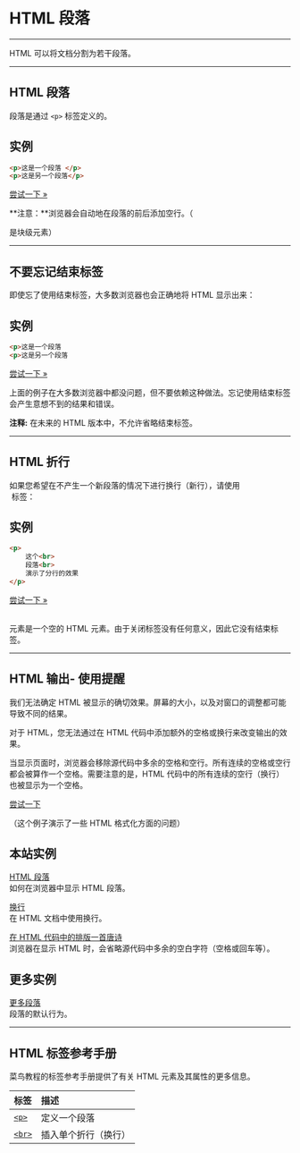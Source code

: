 # HTML 段落

---

HTML 可以将文档分割为若干段落。

---

## HTML 段落

段落是通过 `<p>` 标签定义的。

## 实例

```html
<p>这是一个段落 </p> 
<p>这是另一个段落</p>
```

  
[尝试一下 »](https://www.runoob.com/try/try.php?filename=tryhtml_paragraphs1)

**注意：**浏览器会自动地在段落的前后添加空行。（</p> 是块级元素）

---

## 不要忘记结束标签

即使忘了使用结束标签，大多数浏览器也会正确地将 HTML 显示出来：

## 实例

```html
<p>这是一个段落 
<p>这是另一个段落
```

  
[尝试一下 »](https://www.runoob.com/try/try.php?filename=tryhtml_paragraphs0)

上面的例子在大多数浏览器中都没问题，但不要依赖这种做法。忘记使用结束标签会产生意想不到的结果和错误。

**注释:** 在未来的 HTML 版本中，不允许省略结束标签。

---

## HTML 折行

如果您希望在不产生一个新段落的情况下进行换行（新行），请使用 <br> 标签：

## 实例

```html
<p>
	这个<br>
	段落<br>
	演示了分行的效果
</p>
```

  
[尝试一下 »](https://www.runoob.com/try/try.php?filename=tryhtml_paragraphs)

<br /> 元素是一个空的 HTML 元素。由于关闭标签没有任何意义，因此它没有结束标签。

---

## HTML 输出- 使用提醒

我们无法确定 HTML 被显示的确切效果。屏幕的大小，以及对窗口的调整都可能导致不同的结果。

对于 HTML，您无法通过在 HTML 代码中添加额外的空格或换行来改变输出的效果。

当显示页面时，浏览器会移除源代码中多余的空格和空行。所有连续的空格或空行都会被算作一个空格。需要注意的是，HTML 代码中的所有连续的空行（换行）也被显示为一个空格。

[尝试一下](https://www.runoob.com/try/try.php?filename=tryhtml_poem)

（这个例子演示了一些 HTML 格式化方面的问题）

## 本站实例

[HTML 段落](https://www.runoob.com/try/try.php?filename=tryhtml_paragraphs1)  
如何在浏览器中显示 HTML 段落。

[换行](https://www.runoob.com/try/try.php?filename=tryhtml_paragraphs)  
在 HTML 文档中使用换行。

[在 HTML 代码中的排版一首唐诗](https://www.runoob.com/try/try.php?filename=tryhtml_poem)  
浏览器在显示 HTML 时，会省略源代码中多余的空白字符（空格或回车等）。

## 更多实例

[更多段落](https://www.runoob.com/try/try.php?filename=tryhtml_paragraphs2)  
段落的默认行为。

---

## HTML 标签参考手册

菜鸟教程的标签参考手册提供了有关 HTML 元素及其属性的更多信息。

| 标签                                                | 描述         |
| :------------------------------------------------ | :--------- |
| [`<p>`](https://www.runoob.com/tags/tag-p.html)   | 定义一个段落     |
| [`<br>`](https://www.runoob.com/tags/tag-br.html) | 插入单个折行（换行） |

